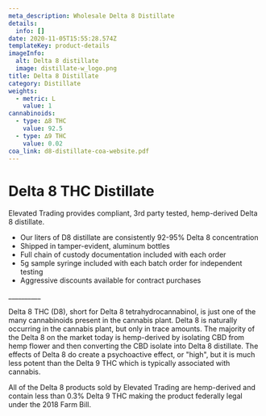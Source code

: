 ```yaml
---
meta_description: Wholesale Delta 8 Distillate
details:
  info: []
date: 2020-11-05T15:55:28.574Z
templateKey: product-details
imageInfo:
  alt: Delta 8 distillate
  image: distillate-w_logo.png
title: Delta 8 Distillate
category: Distillate
weights:
  - metric: L
    value: 1
cannabinoids:
  - type: ∆8 THC
    value: 92.5
  - type: ∆9 THC
    value: 0.02
coa_link: d8-distillate-coa-website.pdf
---
```

# Delta 8 THC Distillate

Elevated Trading provides compliant, 3rd party tested, hemp-derived Delta 8 distillate. 

* Our liters of D8 distillate are consistently 92-95% Delta 8 concentration
* Shipped in tamper-evident, aluminum bottles
* Full chain of custody documentation included with each order
* 5g sample syringe included with each batch order for independent testing
* Aggressive discounts available for contract purchases

\_\_\_\_\_\_\_\_\_\_

Delta 8 THC (D8), short for Delta 8 tetrahydrocannabinol, is just one of the many cannabinoids present in the cannabis plant. Delta 8 is naturally occurring in the cannabis plant, but only in trace amounts. The majority of the Delta 8 on the market today is hemp-derived by isolating CBD from hemp flower and then converting the CBD isolate into Delta 8 distillate. The effects of Delta 8 do create a psychoactive effect, or "high", but it is much less potent than the Delta 9 THC which is typically associated with cannabis.

All of the Delta 8 products sold by Elevated Trading are hemp-derived and contain less than 0.3% Delta 9 THC making the product federally legal under the 2018 Farm Bill.